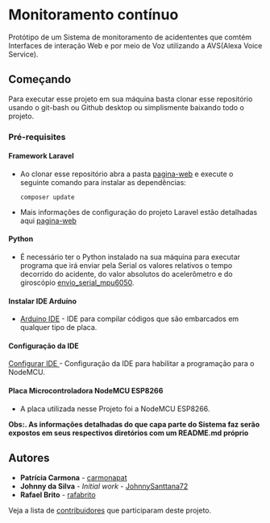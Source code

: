 # Monitoramento contínuo

Protótipo de um Sistema de monitoramento de acidententes que comtém Interfaces de interação Web e por meio de Voz utilizando a AVS(Alexa Voice Service). 

## Começando

Para executar esse projeto em sua máquina basta clonar esse repositório usando o git-bash ou Github desktop ou simplismente baixando todo o projeto. 

### Pré-requisites

#### Framework Laravel

* Ao clonar esse repositório abra a pasta [pagina-web](https://github.com/JohnnySanttana72/Problema3-SD/tree/main/pagina-web) e execute o seguinte comando para instalar as dependências:
	
	```
	composer update
	```
* Mais informações de configuração do projeto Laravel estão detalhadas aqui [pagina-web](https://github.com/JohnnySanttana72/Problema3-SD/tree/main/pagina-web)


#### Python

* É necessário ter o Python instalado na sua máquina para executar programa que irá enviar pela Serial os valores relativos o tempo decorrido do acidente, do valor absolutos do acelerômetro e do giroscópio [envio_serial_mpu6050](https://github.com/JohnnySanttana72/Problema3-SD/tree/main/envio_serial_mpu6050).

#### Instalar IDE Arduíno

* [Arduino IDE](https://www.arduino.cc/en/software) - IDE para compilar códigos que são embarcados em qualquer tipo de placa.

#### Configuração da IDE

[Configurar IDE ](https://create.arduino.cc/projecthub/electropeak/getting-started-w-nodemcu-esp8266-on-arduino-ide-28184f) - Configuração da IDE para habilitar a programação para o NodeMCU.

#### Placa Microcontroladora NodeMCU ESP8266

* A placa utilizada nesse Projeto foi a NodeMCU ESP8266.


**Obs:. As informações detalhadas do que capa parte do Sistema faz serão expostos em seus respectivos diretórios com um README.md próprio**


## Autores

* **Patrícia Carmona** - [carmonapat](https://github.com/carmonapat)
* **Johnny da Silva** - *Initial work* - [JohnnySanttana72](https://github.com/JohnnySanttana72)
* **Rafael Brito** - [rafabrito](https://github.com/rafabrito)

Veja a lista de [contribuidores](https://github.com/JohnnySanttana72/Problema3-SD/graphs/contributors) que participaram deste projeto.


